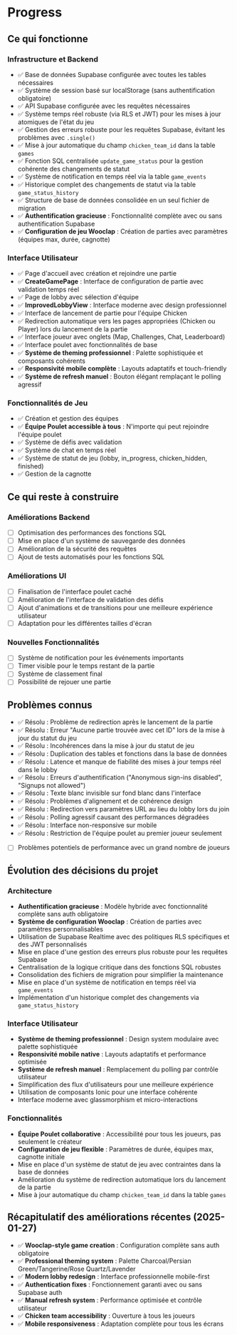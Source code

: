 # Progress

## Ce qui fonctionne

### Infrastructure et Backend
- ✅ Base de données Supabase configurée avec toutes les tables nécessaires
- ✅ Système de session basé sur localStorage (sans authentification obligatoire)
- ✅ API Supabase configurée avec les requêtes nécessaires
- ✅ Système temps réel robuste (via RLS et JWT) pour les mises à jour atomiques de l'état du jeu
- ✅ Gestion des erreurs robuste pour les requêtes Supabase, évitant les problèmes avec `.single()`
- ✅ Mise à jour automatique du champ `chicken_team_id` dans la table `games`
- ✅ Fonction SQL centralisée `update_game_status` pour la gestion cohérente des changements de statut
- ✅ Système de notification en temps réel via la table `game_events`
- ✅ Historique complet des changements de statut via la table `game_status_history`
- ✅ Structure de base de données consolidée en un seul fichier de migration
- ✅ **Authentification gracieuse** : Fonctionnalité complète avec ou sans authentification Supabase
- ✅ **Configuration de jeu Wooclap** : Création de parties avec paramètres (équipes max, durée, cagnotte)

### Interface Utilisateur
- ✅ Page d'accueil avec création et rejoindre une partie
- ✅ **CreateGamePage** : Interface de configuration de partie avec validation temps réel
- ✅ Page de lobby avec sélection d'équipe
- ✅ **ImprovedLobbyView** : Interface moderne avec design professionnel
- ✅ Interface de lancement de partie pour l'équipe Chicken
- ✅ Redirection automatique vers les pages appropriées (Chicken ou Player) lors du lancement de la partie
- ✅ Interface joueur avec onglets (Map, Challenges, Chat, Leaderboard)
- ✅ Interface poulet avec fonctionnalités de base
- ✅ **Système de theming professionnel** : Palette sophistiquée et composants cohérents
- ✅ **Responsivité mobile complète** : Layouts adaptatifs et touch-friendly
- ✅ **Système de refresh manuel** : Bouton élégant remplaçant le polling agressif

### Fonctionnalités de Jeu
- ✅ Création et gestion des équipes
- ✅ **Équipe Poulet accessible à tous** : N'importe qui peut rejoindre l'équipe poulet
- ✅ Système de défis avec validation
- ✅ Système de chat en temps réel
- ✅ Système de statut de jeu (lobby, in_progress, chicken_hidden, finished)
- ✅ Gestion de la cagnotte

## Ce qui reste à construire

### Améliorations Backend
- [ ] Optimisation des performances des fonctions SQL
- [ ] Mise en place d'un système de sauvegarde des données
- [ ] Amélioration de la sécurité des requêtes
- [ ] Ajout de tests automatisés pour les fonctions SQL

### Améliorations UI
- [ ] Finalisation de l'interface poulet caché
- [ ] Amélioration de l'interface de validation des défis
- [ ] Ajout d'animations et de transitions pour une meilleure expérience utilisateur
- [ ] Adaptation pour les différentes tailles d'écran

### Nouvelles Fonctionnalités
- [ ] Système de notification pour les événements importants
- [ ] Timer visible pour le temps restant de la partie
- [ ] Système de classement final
- [ ] Possibilité de rejouer une partie

## Problèmes connus
- ✅ Résolu : Problème de redirection après le lancement de la partie
- ✅ Résolu : Erreur "Aucune partie trouvée avec cet ID" lors de la mise à jour du statut du jeu
- ✅ Résolu : Incohérences dans la mise à jour du statut de jeu
- ✅ Résolu : Duplication des tables et fonctions dans la base de données
- ✅ Résolu : Latence et manque de fiabilité des mises à jour temps réel dans le lobby
- ✅ Résolu : Erreurs d'authentification ("Anonymous sign-ins disabled", "Signups not allowed")
- ✅ Résolu : Texte blanc invisible sur fond blanc dans l'interface
- ✅ Résolu : Problèmes d'alignement et de cohérence design
- ✅ Résolu : Redirection vers paramètres URL au lieu du lobby lors du join
- ✅ Résolu : Polling agressif causant des performances dégradées
- ✅ Résolu : Interface non-responsive sur mobile
- ✅ Résolu : Restriction de l'équipe poulet au premier joueur seulement
- [ ] Problèmes potentiels de performance avec un grand nombre de joueurs

## Évolution des décisions du projet

### Architecture
- **Authentification gracieuse** : Modèle hybride avec fonctionnalité complète sans auth obligatoire
- **Système de configuration Wooclap** : Création de parties avec paramètres personnalisables
- Utilisation de Supabase Realtime avec des politiques RLS spécifiques et des JWT personnalisés
- Mise en place d'une gestion des erreurs plus robuste pour les requêtes Supabase
- Centralisation de la logique critique dans des fonctions SQL robustes
- Consolidation des fichiers de migration pour simplifier la maintenance
- Mise en place d'un système de notification en temps réel via `game_events`
- Implémentation d'un historique complet des changements via `game_status_history`

### Interface Utilisateur
- **Système de theming professionnel** : Design system modulaire avec palette sophistiquée
- **Responsivité mobile native** : Layouts adaptatifs et performance optimisée
- **Système de refresh manuel** : Remplacement du polling par contrôle utilisateur
- Simplification des flux d'utilisateurs pour une meilleure expérience
- Utilisation de composants Ionic pour une interface cohérente
- Interface moderne avec glassmorphism et micro-interactions

### Fonctionnalités
- **Équipe Poulet collaborative** : Accessibilité pour tous les joueurs, pas seulement le créateur
- **Configuration de jeu flexible** : Paramètres de durée, équipes max, cagnotte initiale
- Mise en place d'un système de statut de jeu avec contraintes dans la base de données
- Amélioration du système de redirection automatique lors du lancement de la partie
- Mise à jour automatique du champ `chicken_team_id` dans la table `games`

## Récapitulatif des améliorations récentes (2025-01-27)
- ✅ **Wooclap-style game creation** : Configuration complète sans auth obligatoire
- ✅ **Professional theming system** : Palette Charcoal/Persian Green/Tangerine/Rose Quartz/Lavender
- ✅ **Modern lobby redesign** : Interface professionnelle mobile-first
- ✅ **Authentication fixes** : Fonctionnement garanti avec ou sans Supabase auth
- ✅ **Manual refresh system** : Performance optimisée et contrôle utilisateur
- ✅ **Chicken team accessibility** : Ouverture à tous les joueurs
- ✅ **Mobile responsiveness** : Adaptation complète pour tous les écrans 